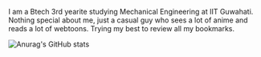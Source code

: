
I am a Btech 3rd yearite studying Mechanical Engineering at IIT Guwahati. Nothing special about me, just a casual guy who sees a lot of anime and reads a lot of webtoons. Trying my best to review all my bookmarks.

![Anurag's GitHub stats](https://github-readme-stats.vercel.app/api?username=augilar&show_icons=true&theme=vision-friendly-dark)


<!--
**Augilar/augilar** is a ✨ _special_ ✨ repository because its `README.md` (this file) appears on your GitHub profile.

Here are some ideas to get you started:

- 🔭 I’m currently working on ...
- 🌱 I’m currently learning ...
- 👯 I’m looking to collaborate on ...
- 🤔 I’m looking for help with ...
- 💬 Ask me about ...
- 📫 How to reach me: ...
- 😄 Pronouns: ...
- ⚡ Fun fact: ...
-->
